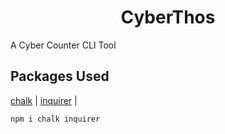 <h1 align="center">
CyberThos
</h1>

A Cyber Counter CLI Tool

## Packages Used

[chalk](https://github.com/chalk/chalk) |
[inquirer](https://github.com/SBoudrias/Inquirer.js) |

```sh
npm i chalk inquirer
```
